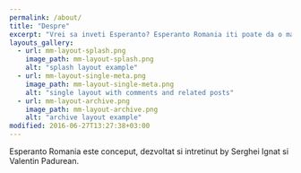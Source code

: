 ```yaml
---
permalink: /about/
title: "Despre"
excerpt: "Vrei sa inveti Esperanto? Esperanto Romania iti poate da o mana de ajutor."
layouts_gallery:
  - url: mm-layout-splash.png
    image_path: mm-layout-splash.png
    alt: "splash layout example"
  - url: mm-layout-single-meta.png
    image_path: mm-layout-single-meta.png
    alt: "single layout with comments and related posts"
  - url: mm-layout-archive.png
    image_path: mm-layout-archive.png
    alt: "archive layout example"
modified: 2016-06-27T13:27:38+03:00
---
```


Esperanto Romania este conceput, dezvoltat si intretinut by Serghei Ignat si Valentin Padurean.

